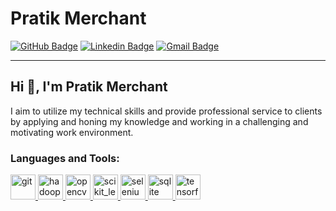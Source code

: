 # Pratik Merchant


[![GitHub Badge](https://img.shields.io/badge/-pratik6725-black?style=flat-square&logo=GitHub&logoColor=white&link=https://github.com/pratik6725)](https://github.com/pratik6725)
[![Linkedin Badge](https://img.shields.io/badge/-Pratik%20Merchant-blue?style=flat-square&logo=Linkedin&logoColor=white&link=https://www.linkedin.com/in/pratik-merchant-408936145)](https://www.linkedin.com/in/pratik-merchant-408936145) 
[![Gmail Badge](https://img.shields.io/badge/-pratik3689@gmail.com-c14438?style=flat-square&logo=Gmail&logoColor=white&link=mailto:pratik.merchant@somaiya.edu)](mailto:pratik.merchant@somaiya.edu)


---
## Hi 👋, I'm Pratik Merchant           
I aim to utilize my technical skills and provide professional service to clients by applying and honing my knowledge and working in a challenging and motivating work environment.

<h3 align="left">Languages and Tools:</h3>
<p align="left"> <a href="https://git-scm.com/" target="_blank"> <img src="https://www.vectorlogo.zone/logos/git-scm/git-scm-icon.svg" alt="git" width="40" height="40"/> </a> <a href="https://hadoop.apache.org/" target="_blank"> <img src="https://www.vectorlogo.zone/logos/apache_hadoop/apache_hadoop-icon.svg" alt="hadoop" width="40" height="40"/> </a><a href="https://opencv.org/" target="_blank"> <img src="https://www.vectorlogo.zone/logos/opencv/opencv-icon.svg" alt="opencv" width="40" height="40"/> </a>  <a href="https://scikit-learn.org/" target="_blank"> <img src="https://upload.wikimedia.org/wikipedia/commons/0/05/Scikit_learn_logo_small.svg" alt="scikit_learn" width="40" height="40"/> </a> <a href="https://www.selenium.dev" target="_blank"> <img src="https://raw.githubusercontent.com/detain/svg-logos/780f25886640cef088af994181646db2f6b1a3f8/svg/selenium-logo.svg" alt="selenium" width="40" height="40"/> </a> <a href="https://www.sqlite.org/" target="_blank"> <img src="https://www.vectorlogo.zone/logos/sqlite/sqlite-icon.svg" alt="sqlite" width="40" height="40"/> </a> <a href="https://www.tensorflow.org" target="_blank"> <img src="https://www.vectorlogo.zone/logos/tensorflow/tensorflow-icon.svg" alt="tensorflow" width="40" height="40"/> </a> </p>

